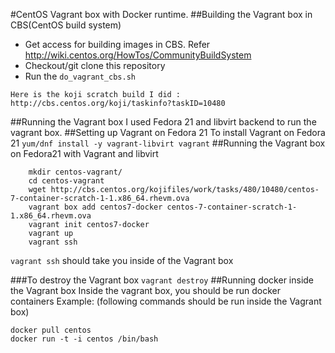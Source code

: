 #CentOS Vagrant box with Docker runtime.
##Building the Vagrant box in CBS(CentOS build system)
* Get access for building images in CBS. Refer http://wiki.centos.org/HowTos/CommunityBuildSystem
* Checkout/git clone this repository
* Run the ```do_vagrant_cbs.sh```

```Here is the koji scratch build I did : http://cbs.centos.org/koji/taskinfo?taskID=10480```

##Running the Vagrant box
I used Fedora 21 and libvirt backend to run the vagrant box. 
##Setting up Vagrant on Fedora 21
To install Vagrant on Fedora 21
```yum/dnf install -y vagrant-libvirt vagrant```
##Running the Vagrant box on Fedora21 with Vagrant and libvirt
``` 
    mkdir centos-vagrant/
    cd centos-vagrant
    wget http://cbs.centos.org/kojifiles/work/tasks/480/10480/centos-7-container-scratch-1-1.x86_64.rhevm.ova
    vagrant box add centos7-docker centos-7-container-scratch-1-1.x86_64.rhevm.ova
    vagrant init centos7-docker
    vagrant up
    vagrant ssh
```
`vagrant ssh` should take you inside of the Vagrant box

###To destroy the Vagrant box
```vagrant destroy```
##Running docker inside the Vagrant box
Inside the vagrant box, you should be run docker containers
Example: (following commands should be run inside the Vagrant box)
```
docker pull centos
docker run -t -i centos /bin/bash
```
